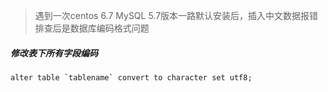 >遇到一次centos 6.7 MySQL 5.7版本一路默认安装后，插入中文数据报错
>排查后是数据库编码格式问题

##### 修改表下所有字段编码
```
alter table `tablename` convert to character set utf8;
```

##### 